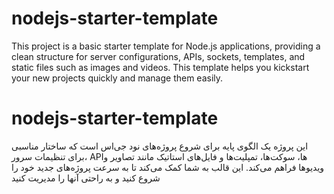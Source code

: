 # nodejs-starter-template
This project is a basic starter template for Node.js applications, providing a clean structure for server configurations, APIs, sockets, templates, and static files such as images and videos. This template helps you kickstart your new projects quickly and manage them easily.
# nodejs-starter-template
این پروژه یک الگوی پایه برای شروع پروژه‌های نود جی‌اس است که ساختار مناسبی برای تنظیمات سرور، API‌ها، سوکت‌ها، تمپلیت‌ها و فایل‌های استاتیک مانند تصاویر و ویدیوها فراهم می‌کند. این قالب به شما کمک می‌کند تا به سرعت پروژه‌های جدید خود را شروع کنید و به راحتی آنها را مدیریت کنید
